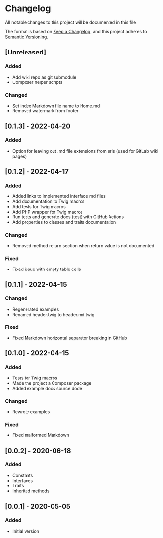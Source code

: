 # Changelog

All notable changes to this project will be documented in this file.

The format is based on [Keep a Changelog](https://keepachangelog.com/en/1.0.0/),
and this project adheres to [Semantic Versioning](https://semver.org/spec/v2.0.0.html).

## [Unreleased]

### Added

- Add wiki repo as git submodule
- Composer helper scripts

### Changed

- Set index Markdown file name to Home.md
- Removed watermark from footer

## [0.1.3] - 2022-04-20

### Added

- Option for leaving out .md file extensions from urls (used for GitLab wiki pages).

## [0.1.2] - 2022-04-17

### Added

- Added links to implemented interface md files
- Add documentation to Twig macros
- Add tests for Twig macros
- Add PHP wrapper for Twig macros
- Run tests and generate docs (test) with GitHub Actions
- Add properties to classes and traits documentation

### Changed

- Removed method return section when return value is not documented

### Fixed

- Fixed issue with empty table cells

## [0.1.1] - 2022-04-15

### Changed

- Regenerated examples
- Renamed header.twig to header.md.twig

### Fixed

- Fixed Markdown horizontal separator breaking in GitHub

## [0.1.0] - 2022-04-15

### Added

- Tests for Twig macros
- Made the project a Composer package
- Added example docs source dode

### Changed

- Rewrote examples

### Fixed

- Fixed malformed Markdown

## [0.0.2] - 2020-06-18

### Added

- Constants
- Interfaces
- Traits
- Inherited methods

## [0.0.1] - 2020-05-05

### Added

- Initial version
